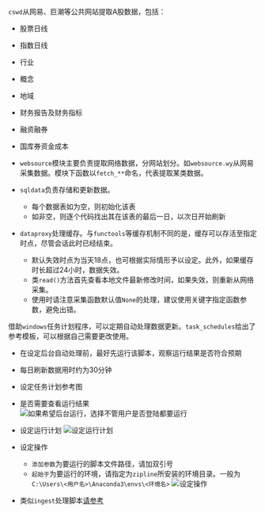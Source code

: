 
`cswd`从网易、巨潮等公共网站提取A股数据，包括：
+ 股票日线
+ 指数日线
+ 行业
+ 概念
+ 地域
+ 财务报告及财务指标
+ 融资融券
+ 国库券资金成本

+ `websource`模块主要负责提取网络数据，分网站划分。如`websource.wy`从网易采集数据。模块下函数以`fetch_**`命名，代表提取某类数据。

+ `sqldata`负责存储和更新数据。
    + 每个数据表如为空，则初始化该表
    + 如非空，则逐个代码找出其在该表的最后一日，以次日开始刷新

+ `dataproxy`处理缓存。与`functools`等缓存机制不同的是，缓存可以存活至指定时点，尽管会话此时已经结束。
    + 默认失效时点为当天18点，也可根据实际情形予以设定。此外，如果缓存时长超过24小时，数据失效。
    + 类`read()`方法首先查看本地文件最新修改时间，如果失效，则重新从网络采集。
    + 使用时请注意采集函数默认值`None`的处理，建议使用关键字指定函数参数，避免出错。

借助`windows`任务计划程序，可以定期自动处理数据更新。`task_schedules`给出了参考模板，可以根据自己需要更改使用。
+ 在设定后台自动处理前，最好先运行该脚本，观察运行结果是否符合预期
+ 每日刷新数据用时约为30分钟
+ 设定任务计划参考图

+ 是否需要查看运行结果
![如果希望后台运行，选择`不管用户是否登陆都要运行`](https://github.com/liudengfeng/zipline/blob/master/docs/memo/images/task_1.PNG)

+ 设定运行计划
![设定运行计划](https://github.com/liudengfeng/zipline/blob/master/docs/memo/images/task_2.PNG)
+ 设定操作
    + `添加参数`为要运行的脚本文件路径，请加双引号
    + `起始于`为要运行的环境，请指定为`zipline`所安装的环境目录。一般为`C:\Users\<用户名>\Anaconda3\envs\<环境名>`
![设定操作](https://github.com/liudengfeng/zipline/blob/master/docs/memo/images/task_3.PNG)

+ 类似`ingest`处理脚本[请参考](https://github.com/liudengfeng/zipline/blob/master/task_schedules/prepare.py)
